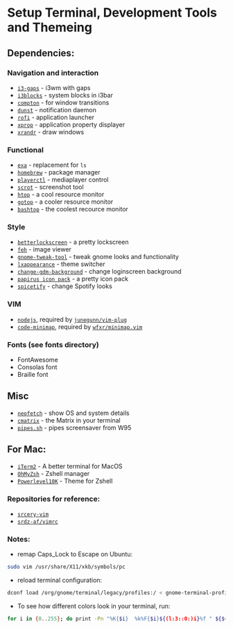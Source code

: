 # Setup Terminal, Development Tools and Themeing

## Dependencies:
### Navigation and interaction
- [`i3-gaps`](https://github.com/Airblader/i3) - i3wm with gaps
- [`i3blocks`](https://github.com/vivien/i3blocks) - system blocks in i3bar
- [`compton`](http://manpages.ubuntu.com/manpages/focal/man1/compton.1.html) - for window transitions
- [`dunst`](https://manpages.ubuntu.com/manpages/focal/man1/dunst.1.html) - notification daemon
- [`rofi`](https://github.com/davatorium/rofi) - application launcher
- [`xprop`](http://manpages.ubuntu.com/manpages/focal/man1/xprop.1.html) - application property displayer
- [`xrandr`](https://xorg-team.pages.debian.net/xorg/howto/use-xrandr.html) - draw windows

### Functional
- [`exa`](https://the.exa.website/) - replacement for `ls`
- [`homebrew`](https://brew.sh/) - package manager
- [`playerctl`](https://github.com/altdesktop/playerctl) - mediaplayer control
- [`scrot`](https://github.com/dreamer/scrot) - screenshot tool
- [`htop`](https://htop.dev/) - a cool resource monitor
- [`gotop`](https://github.com/cjbassi/gotop) - a cooler resource monitor
- [`bashtop`](https://github.com/aristocratos/bashtop) - the coolest recource monitor

### Style
- [`betterlockscreen`](https://github.com/betterlockscreen/betterlockscreen) - a pretty lockscreen
- [`feh`](http://manpages.ubuntu.com/manpages/focal/man1/feh.1.html) - image viewer
- [`gnome-tweak-tool`](https://linuxhint.com/gnome_tweak_installation_ubuntu/) - tweak gnome looks and functionality
- [`lxappearance`](http://manpages.ubuntu.com/manpages/focal/man1/lxappearance.1.html) - theme switcher
- [`change-gdm-background`](https://github.com/thiggy01/change-gdm-background) - change loginscreen background
- [`papirus icon pack`](https://github.com/PapirusDevelopmentTeam/papirus-icon-theme) - a pretty icon pack
- [`spicetify`](https://github.com/khanhas/spicetify-cli) - change Spotify looks

### VIM
- [`nodejs`](nodejs.org), required by [`junegunn/vim-plug`](https://github.com/junegunn/vim-plug)
- [`code-minimap`](https://github.com/wfxr/code-minimap), required by [`wfxr/minimap.vim`](https://github.com/wfxr/minimap.vim)

### Fonts (see fonts directory)
- FontAwesome
- Consolas font
- Braille font

## Misc
- [`neofetch`](https://github.com/dylanaraps/neofetch) - show OS and system details
- [`cmatrix`](https://github.com/abishekvashok/cmatrix) - the Matrix in your terminal
- [`pipes.sh`](https://github.com/pipeseroni/pipes.sh) - pipes screensaver from W95

## For Mac:
 - [`iTerm2`](https://iterm2.com/) - A better terminal for MacOS
 - [`OhMyZsh`](https://ohmyz.sh/) - Zshell manager
 - [`Powerlevel10K`](https://github.com/romkatv/powerlevel10k) - Theme for Zshell

### Repositories for reference:
- [`srcery-vim`](https://github.com/srcery-colors/srcery-vim)
- [`srdz-af/vimrc`](https://github.com/srdz-af/vimrc)

### Notes:
- remap Caps_Lock to Escape on Ubuntu:
```sh
sudo vim /usr/share/X11/xkb/symbols/pc
```

- reload terminal configuration:
```sh
dconf load /org/gnome/terminal/legacy/profiles:/ < gnome-terminal-profiles.dconf
```

- To see how different colors look in your terminal, run:
```sh
for i in {0..255}; do print -Pn "%K{$i}  %k%F{$i}${(l:3::0:)i}%f " ${${(M)$((i%6)):#3}:+$'\n'}; done
```
